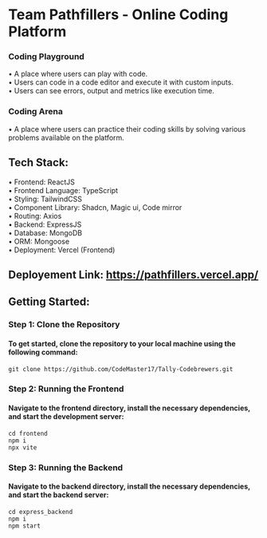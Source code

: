 # Team Pathfillers - Online Coding Platform

### Coding Playground
• A place where users can play with code.\
• Users can code in a code editor and execute it with custom inputs.\
• Users can see errors, output and metrics like execution time.
### Coding Arena
• A place where users can practice their coding skills by solving various problems available on the platform.



## Tech Stack:
• Frontend: ReactJS\
• Frontend Language: TypeScript\
• Styling: TailwindCSS\
• Component Library: Shadcn, Magic ui, Code mirror\
• Routing: Axios\
• Backend: ExpressJS\
• Database: MongoDB\
• ORM: Mongoose\
• Deployment: Vercel (Frontend)

## Deployement Link: https://pathfillers.vercel.app/

## Getting Started:

### Step 1: Clone the Repository

#### To get started, clone the repository to your local machine using the following command:

`git clone https://github.com/CodeMaster17/Tally-Codebrewers.git`

### Step 2: Running the Frontend

#### Navigate to the frontend directory, install the necessary dependencies, and start the development server:

`cd frontend`\
`npm i `\
`npx vite `

### Step 3: Running the Backend

#### Navigate to the backend directory, install the necessary dependencies, and start the backend server:

`cd express_backend`\
`npm i `\
`npm start`
